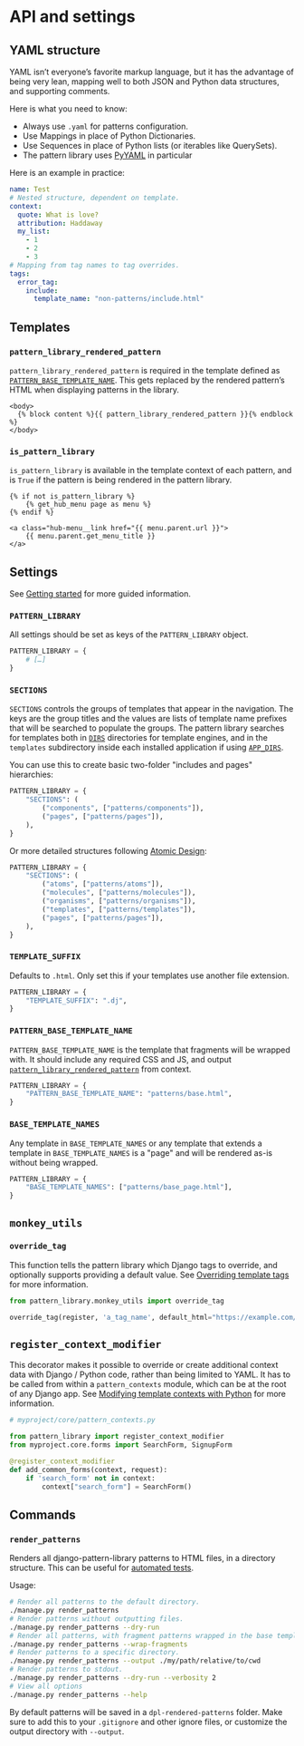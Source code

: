 # API and settings

## YAML structure

YAML isn’t everyone’s favorite markup language, but it has the advantage of being very lean, mapping well to both JSON and Python data structures, and supporting comments.

Here is what you need to know:

- Always use `.yaml` for patterns configuration.
- Use Mappings in place of Python Dictionaries.
- Use Sequences in place of Python lists (or iterables like QuerySets).
- The pattern library uses [PyYAML](https://pyyaml.org/wiki/PyYAMLDocumentation) in particular

Here is an example in practice:

```yaml
name: Test
# Nested structure, dependent on template.
context:
  quote: What is love?
  attribution: Haddaway
  my_list:
    - 1
    - 2
    - 3
# Mapping from tag names to tag overrides.
tags:
  error_tag:
    include:
      template_name: "non-patterns/include.html"
```

## Templates

### `pattern_library_rendered_pattern`

`pattern_library_rendered_pattern` is required in the template defined as [`PATTERN_BASE_TEMPLATE_NAME`](#pattern_base_template_name). This gets replaced by the rendered pattern’s HTML when displaying patterns in the library.

```django
<body>
  {% block content %}{{ pattern_library_rendered_pattern }}{% endblock %}
</body>
```

### `is_pattern_library`

`is_pattern_library` is available in the template context of each pattern, and is `True` if the pattern is being rendered in the pattern library.

```django
{% if not is_pattern_library %}
    {% get_hub_menu page as menu %}
{% endif %}

<a class="hub-menu__link href="{{ menu.parent.url }}">
    {{ menu.parent.get_menu_title }}
</a>
```

## Settings

See [Getting started](../getting-started.md) for more guided information.

### `PATTERN_LIBRARY`

All settings should be set as keys of the `PATTERN_LIBRARY` object.

```python
PATTERN_LIBRARY = {
    # […]
}
```

### `SECTIONS`

`SECTIONS` controls the groups of templates that appear in the navigation.
The keys are the group titles and the values are lists of template name prefixes that will be searched to populate the groups. The pattern library searches for templates both in [`DIRS`](https://docs.djangoproject.com/en/3.2/ref/settings/#dirs) directories for template engines, and in the `templates` subdirectory inside each installed application if using [`APP_DIRS`](https://docs.djangoproject.com/en/3.2/ref/settings/#app-dirs).

You can use this to create basic two-folder "includes and pages" hierarchies:

```python
PATTERN_LIBRARY = {
    "SECTIONS": (
        ("components", ["patterns/components"]),
        ("pages", ["patterns/pages"]),
    ),
}
```

Or more detailed structures following [Atomic Design](https://atomicdesign.bradfrost.com/):

```python
PATTERN_LIBRARY = {
    "SECTIONS": (
        ("atoms", ["patterns/atoms"]),
        ("molecules", ["patterns/molecules"]),
        ("organisms", ["patterns/organisms"]),
        ("templates", ["patterns/templates"]),
        ("pages", ["patterns/pages"]),
    ),
}
```

### `TEMPLATE_SUFFIX`

Defaults to `.html`. Only set this if your templates use another file extension.

```python
PATTERN_LIBRARY = {
    "TEMPLATE_SUFFIX": ".dj",
}
```

### `PATTERN_BASE_TEMPLATE_NAME`

`PATTERN_BASE_TEMPLATE_NAME` is the template that fragments will be wrapped with.
It should include any required CSS and JS, and output [`pattern_library_rendered_pattern`](#pattern_library_rendered_pattern) from context.

```python
PATTERN_LIBRARY = {
    "PATTERN_BASE_TEMPLATE_NAME": "patterns/base.html",
}
```

### `BASE_TEMPLATE_NAMES`

Any template in `BASE_TEMPLATE_NAMES` or any template that extends a template in `BASE_TEMPLATE_NAMES` is a "page" and will be rendered as-is without being wrapped.

```python
PATTERN_LIBRARY = {
    "BASE_TEMPLATE_NAMES": ["patterns/base_page.html"],
}
```

## `monkey_utils`

### `override_tag`

This function tells the pattern library which Django tags to override, and optionally supports providing a default value. See [Overriding template tags](../guides/overriding-template-tags.md) for more information.

```python
from pattern_library.monkey_utils import override_tag

override_tag(register, 'a_tag_name', default_html="https://example.com/")
```

## `register_context_modifier`

This decorator makes it possible to override or create additional context data with Django / Python code, rather than being limited to YAML. It has to be called from within a `pattern_contexts` module, which can be at the root of any Django app. See [Modifying template contexts with Python](../guides/defining-template-context.md#modifying-template-contexts-with-python) for more information.

```python
# myproject/core/pattern_contexts.py

from pattern_library import register_context_modifier
from myproject.core.forms import SearchForm, SignupForm

@register_context_modifier
def add_common_forms(context, request):
    if 'search_form' not in context:
        context["search_form"] = SearchForm()
```

## Commands

### `render_patterns`

Renders all django-pattern-library patterns to HTML files, in a directory
structure. This can be useful for [automated tests](../guides/automated-tests.md).

Usage:

```sh
# Render all patterns to the default directory.
./manage.py render_patterns
# Render patterns without outputting files.
./manage.py render_patterns --dry-run
# Render all patterns, with fragment patterns wrapped in the base template.
./manage.py render_patterns --wrap-fragments
# Render patterns to a specific directory.
./manage.py render_patterns --output ./my/path/relative/to/cwd
# Render patterns to stdout.
./manage.py render_patterns --dry-run --verbosity 2
# View all options
./manage.py render_patterns --help
```

By default patterns will be saved in a `dpl-rendered-patterns` folder. Make sure to add this to your `.gitignore` and other ignore files, or customize the output directory with `--output`.
